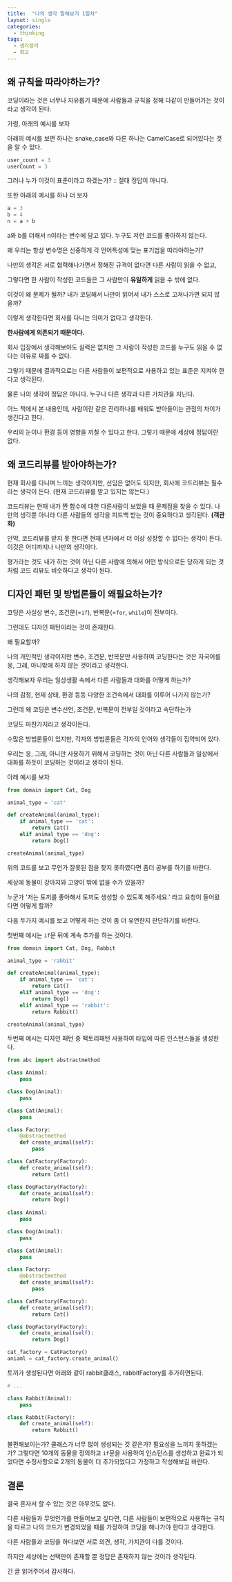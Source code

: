 ```yaml
---
title:  "나의 생각 말해보기 1일차"
layout: single
categories:
  - thinking
tags:
  - 생각정리
  - 회고
---
```


## 왜 규칙을 따라야하는가?
코딩이라는 것은 너무나 자유롭기 때문에 사람들과 규칙을 정해 다같이 만들어가는 것이라고 생각이 된다.

가령, 아래의 예시를 보자

아래의 예시를 보면 하나는 snake_case와 다른 하나는 CamelCase로 되어있다는 것을 알 수 있다.

```python
user_count = 3
userCount = 3
```

그러나 누가 이것이 표준이라고 하겠는가? :: 절대 정답이 아니다.

또한 아래의 예시를 하나 더 보자

```python
a = 3
b = 4
n = a + b
```

a와 b를 더해서 n이라는 변수에 담고 있다. 누구도 저런 코드를 좋아하지 않는다.

왜 우리는 항상 변수명은 신중하게 각 언어특성에 맞는 표기법을 따라야하는가?

나만의 생각은 서로 협력해나가면서 정해진 규격이 없다면 다른 사람이 읽을 수 없고,

그렇다면 한 사람이 작성한 코드들은 그 사람만이 **유일하게** 읽을 수 밖에 없다.

이것이 왜 문제가 될까? 내가 코딩해서 나만이 읽어서 내가 스스로 고쳐나가면 되지 않을까?

이렇게 생각한다면 회사를 다니는 의미가 없다고 생각한다.

**한사람에게 의존되기 때문이다.** 

회사 입장에서 생각해보아도 실력은 없지만 그 사람이 작성한 코드를 누구도 읽을 수 없다는 이유로 짜를 수 없다.

그렇기 때문에 결과적으로는 다른 사람들이 보편적으로 사용하고 있는 표준은 지켜야 한다고 생각된다.

물론 나의 생각이 정답은 아니다. 누구나 다른 생각과 다른 가치관을 지닌다.

어느 책에서 본 내용인데, 사람이란 같은 진리하나를 배워도 받아들이는 관점의 차이가 생긴다고 한다.

우리의 눈이나 환경 등이 영향을 끼칠 수 있다고 한다. 그렇기 때문에 세상에 정답이란 없다.

## 왜 코드리뷰를 받아야하는가?
현재 회사를 다니며 느끼는 생각이지만, 선임은 없어도 되지만, 회사에 코드리뷰는 필수라는 생각이 든다. (현재 코드리뷰를 받고 있지는 않는다.)

코드리뷰는 현재 내가 짠 함수에 대한 다른사람이 보았을 때 문제점을 찾을 수 있다. 나만의 생각뿐 아니라 다른 사람들의 생각을 피드백 받는 것이 중요하다고 생각된다. **(객관화)**

만약, 코드리뷰를 받지 못 한다면 현재 년차에서 더 이상 성장할 수 없다는 생각이 든다. 이것은 어디까지나 나만의 생각이다.

평가라는 것도 내가 하는 것이 아닌 다른 사람에 의해서 어떤 방식으로든 당하게 되는 것처럼 코드 리뷰도 비슷하다고 생각이 된다.


## 디자인 패턴 및 방법론들이 왜필요하는가?
코딩은 사실상 변수, 조건문(=`if`), 반복문(=`for`, `while`)이 전부이다.

그런데도 디자인 패턴이라는 것이 존재한다.

왜 필요할까?

나의 개인적인 생각이지만 변수, 조건문, 반복문만 사용하여 코딩한다는 것은 자국어를 응, 그래, 아니밖에 하지 않는 것이라고 생각한다.

생각해보자 우리는 일상생활 속에서 다른 사람들과 대화를 어떻게 하는가?

나의 감정, 현재 상태, 환경 등등 다양한 조건속에서 대화를 이루어 나가지 않는가?

그런데 왜 코딩은 변수선언, 조건문, 반복문이 전부일 것이라고 속단하는가

코딩도 마찬가지라고 생각이든다. 

수많은 방법론들이 있지만, 각자의 방법론들은 각자의 언어와 생각들이 집약되어 있다.

우리는 응, 그래, 아니만 사용하기 위해서 코딩하는 것이 아닌 다른 사람들과 일상에서 대화를 하듯이 코딩하는 것이라고 생각이 된다.

아래 예시를 보자

```python
from domain import Cat, Dog

animal_type = 'cat'

def createAnimal(animal_type):
    if animal_type == 'cat':
        return Cat()
    elif animal_type == 'dog':
        return Dog()

createAnimal(animal_type)
```

위의 코드를 보고 무언가 잘못된 점을 찾지 못하였다면 좀더 공부를 하기를 바란다.

세상에 동물이 강아지와 고양이 밖에 없을 수가 있을까?

누군가 '저는 토끼를 좋아해서 토끼도 생성할 수 있도록 해주세요.' 라고 요청이 들어왔다면 어떻게 할까?

다음 두가지 예시를 보고 어떻게 하는 것이 좀 더 유연한지 판단하기를 바란다.

첫번째 예시는 `if`문 뒤에 계속 추가를 하는 것이다.

```python
from domain import Cat, Dog, Rabbit

animal_type = 'rabbit'

def createAnimal(animal_type):
    if animal_type == 'cat':
        return Cat()
    elif animal_type == 'dog':
        return Dog()
    elif animal_type == 'rabbit':
        return Rabbit()

createAnimal(animal_type)
```

두번째 예시는 디자인 패턴 중 팩토리패턴 사용하여 타입에 따른 인스턴스들을 생성한다.

```python
from abc import abstractmethod

class Animal:
    pass

class Dog(Animal):
    pass

class Cat(Animal):
    pass

class Factory:
    @abstractmethod
    def create_animal(self):
        pass

class CatFactory(Factory):
    def create_animal(self):
        return Cat()

class DogFactory(Factory):
    def create_animal(self):
        return Dog()
    
class Animal:
    pass

class Dog(Animal):
    pass

class Cat(Animal):
    pass

class Factory:
    @abstractmethod
    def create_animal(self):
        pass

class CatFactory(Factory):
    def create_animal(self):
        return Cat()

class DogFactory(Factory):
    def create_animal(self):
        return Dog()

cat_factory = CatFactory()
aniaml = cat_factory.create_animal()
```

토끼가 생성된다면 아래와 같이 rabbit클래스, rabbitFactory를 추가하면된다.

```python
# ...

class Rabbit(Animal):
    pass

class Rabbit(Factory):
    def create_animal(self):
        return Rabbit()
```

불편해보이는가? 클래스가 너무 많이 생성되는 것 같은가? 필요성을 느끼지 못하겠는가? 그렇다면 10개의 동물을 정의하고 `if`문을 사용하여 인스턴스를 생성하고 완료가 되었다면 수정사항으로 2개의 동물이 더 추가되었다고 가정하고 작성해보길 바란다.


## 결론
결국 혼자서 할 수 있는 것은 아무것도 없다.

다른 사람들과 무엇인가를 만들어보고 싶다면, 다른 사람들이 보편적으로 사용하는 규칙을 따르고 나의 코드가 변경되었을 때를 가정하여 코딩을 해나가야 한다고 생각한다.

다른 사람들과 코딩을 하다보면 서로 의견, 생각, 가치관이 다를 것이다.

하지만 세상에는 선택만이 존재할 뿐 정답은 존재하지 않는 것이라 생각된다.

긴 글 읽어주어서 감사하다.

